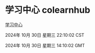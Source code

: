 # 学习中心 colearnhub
[学习中心](http://219.139.197.74:56308/colearnhub/)

2024年 10月 30日 星期三 22:10:02 CST

2024年 10月 30日 星期三 14:10:02 GMT
